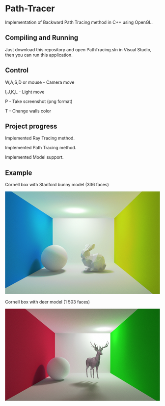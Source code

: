 # Path-Tracer

Implementation of Backward Path Tracing method in C++ using OpenGL.

## Compiling and Running

Just download this repository and open PathTracing.sln in Visual Studio, then you can run this application.

## Control

W,A,S,D or mouse - Camera move

I,J,K,L - Light move

P - Take screenshot (png format)

T - Change walls color

## Project progress

Implemented Ray Tracing method.

Implemented Path Tracing method.

Implemented Model support.

## Example

Cornell box with Stanford bunny model (336 faces)

![Cornell Box](example/bunny.png?raw=true "Cornell Box")

Cornell box with deer model (1 503 faces)

![Cornell Box](example/deer.png?raw=true "Cornell Box")

